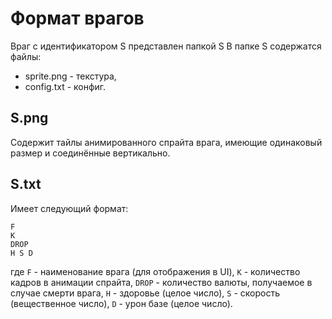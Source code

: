 Формат врагов
======

Враг с идентификатором S представлен папкой S
В папке S содержатся файлы:

 * sprite.png - текстура,
 * config.txt - конфиг.

## S.png
Содержит тайлы анимированного спрайта врага, имеющие одинаковый размер и соединённые вертикально.

## S.txt 
Имеет следующий формат:

    F
    K
    DROP
    H S D

где `F` - наименование врага (для отображения в UI),
`K` - количество кадров в анимации спрайта,
`DROP` - количество валюты, получаемое в случае смерти врага,
`H` - здоровье (целое число),
`S` - скорость (вещественное число),
`D` - урон базе (целое число).
